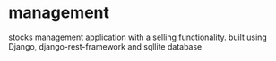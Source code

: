 # management
stocks management application with a selling functionality.
built using Django, django-rest-framework and sqllite database
